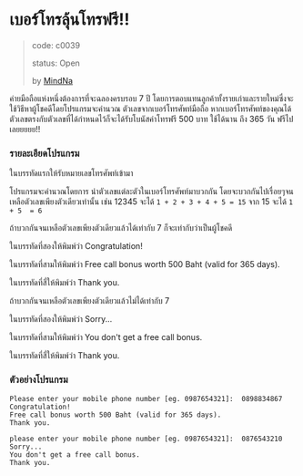# เบอร์โทรลุ้นโทรฟรี!! #
> code: c0039
>
> status: Open
>
> by [MindNa](https://github.com/MindNa)

ค่ายมือถือแห่งหนึ่งต้องการที่จะฉลองครบรอบ 7 ปี โดยการตอบแทนลูกค้าทั้งรายเก่าและรายใหม่ซึ่งจะใช้วิธีหาผู้โชคดีโดยโปรแกรมจะคำนวณ
ตัวเลขจากเบอร์โทรศัพท์มือถือ หากเบอร์โทรศัพท์ของคุณได้ตัวเลขตรงกับตัวเลขที่ได้กำหนดไว้ก็จะได้รับโบนัสค่าโทรฟรี 500 บาท ใช้ได้นาน
ถึง 365 วัน ฟรีไปเลยยยยย!!

### รายละเอียดโปรแกรม ###
ในบรรทัดแรกให้รับหมายเลขโทรศัพท์เข้ามา

โปรแกรมจะคำนวณโดยการ นำตัวเลขแต่ละตัวในเบอร์โทรศัพท์มาบวกกัน โดยจะบวกกันไปเรื่อยๆจนเหลือตัวเลขเพียงตัวเดียวเท่านั้น
เช่น     12345
จะได้   `1 + 2 + 3 + 4 + 5 = 15` จาก 15 จะได้ `1 + 5  = 6`

ถ้าบวกกันจนเหลือตัวเลขเพียงตัวเดียวแล้วได้เท่ากับ 7 ก็จะเท่ากับว่าเป็นผู้โชคดี

ในบรรทัดที่สองให้พิมพ์ว่า Congratulation!

ในบรรทัดที่สามให้พิมพ์ว่า Free call bonus worth 500 Baht (valid for 365 days).

ในบรรทัดที่สี่ให้พิมพ์ว่า Thank you.

ถ้าบวกกันจนเหลือตัวเลขเพียงตัวเดียวแล้วไม่ได้เท่ากับ 7

ในบรรทัดที่สองให้พิมพ์ว่า Sorry...

ในบรรทัดที่สามให้พิมพ์ว่า You don't get a free call bonus.

ในบรรทัดที่สี่ให้พิมพ์ว่า Thank you.

### ตัวอย่างโปรแกรม ###
```
Please enter your mobile phone number [eg. 0987654321]:  0898834867
Congratulation!
Free call bonus worth 500 Baht (valid for 365 days).
Thank you.  
```

```
please enter your mobile phone number [eg. 0987654321]:  0876543210
Sorry...
You don't get a free call bonus.
Thank you.  
```
